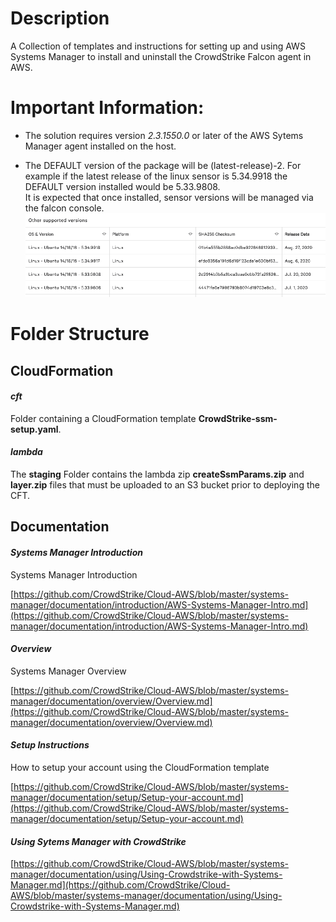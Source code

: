 # Description
A Collection of templates and instructions for setting up and using AWS Systems Manager to install and uninstall the CrowdStrike Falcon agent in AWS.

# Important Information: 
* The solution requires version *2.3.1550.0* or later of the AWS Sytems Manager agent installed on the host.

* The DEFAULT version of the package will be (latest-release)-2. For example
if the latest release of the linux sensor is 5.34.9918 the DEFAULT version installed would be 5.33.9808.  
It is expected that once installed, sensor versions will be managed via the falcon console.
![](./documentation/using/media/downloads.png) 

# Folder Structure

## CloudFormation
#### *cft*
Folder containing a CloudFormation template **CrowdStrike-ssm-setup.yaml**.
#### *lambda*
The **staging** Folder contains the lambda zip **createSsmParams.zip** and **layer.zip** files that must be uploaded to an S3 bucket prior to deploying the CFT.

## Documentation

#### *Systems Manager Introduction*
Systems Manager Introduction

[https://github.com/CrowdStrike/Cloud-AWS/blob/master/systems-manager/documentation/introduction/AWS-Systems-Manager-Intro.md](https://github.com/CrowdStrike/Cloud-AWS/blob/master/systems-manager/documentation/introduction/AWS-Systems-Manager-Intro.md)


#### *Overview*
Systems Manager Overview

[https://github.com/CrowdStrike/Cloud-AWS/blob/master/systems-manager/documentation/overview/Overview.md](https://github.com/CrowdStrike/Cloud-AWS/blob/master/systems-manager/documentation/overview/Overview.md)

#### *Setup Instructions*
How to setup your account using the CloudFormation template

[https://github.com/CrowdStrike/Cloud-AWS/blob/master/systems-manager/documentation/setup/Setup-your-account.md](https://github.com/CrowdStrike/Cloud-AWS/blob/master/systems-manager/documentation/setup/Setup-your-account.md)

#### *Using Sytems Manager with CrowdStrike*

[https://github.com/CrowdStrike/Cloud-AWS/blob/master/systems-manager/documentation/using/Using-Crowdstrike-with-Systems-Manager.md](https://github.com/CrowdStrike/Cloud-AWS/blob/master/systems-manager/documentation/using/Using-Crowdstrike-with-Systems-Manager.md)


